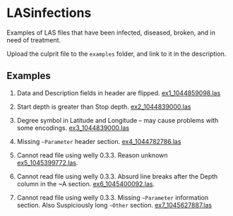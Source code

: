 # LASinfections
Examples of LAS files that have been infected, diseased, broken, and in need of treatment.

Upload the culprit file to the `examples` folder, and link to it in the description.

## Examples

1. Data and Description fields in header are flipped. [ex1_1044859098.las](examples/ex1_1044859098.las)

2. Start depth is greater than Stop depth. [ex2_1044839000.las](examples/ex2_1044839000.las)

3. Degree symbol in Latitude and Longitude – may cause problems with some encodings. [ex3_1044839000.las](examples/ex2_1044839000.las)

4. Missing `~Parameter` header section. [ex4_1044782786.las](examples/ex4_1044782786.las)

5. Cannot read file using welly 0.3.3. Reason unknown [ex5_1045399772.las](examples/ex5_1045399772.las).

6. Cannot read file using welly 0.3.3. Absurd line breaks after the Depth column in the ~A section. [ex6_1045400092.las](examples/ex6_1045400092.las).

7. Cannot read file using welly 0.3.3. Missing `~Parameter` information section. Also Suspiciously long `~Other` section. [ex7_1045627887.las](examples/ex7_1045627887.las)